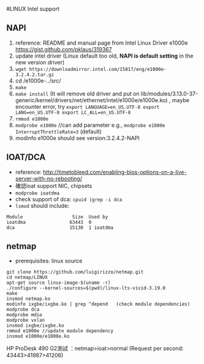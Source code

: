 #LINUX Intel support

## NAPI
1. reference: README and manual page from Intel Linux Driver e1000e https://gist.github.com/pklaus/319367
2. update intel driver (Linux default too old, **NAPI is default setting** in the new version driver)
3. `wget https://downloadmirror.intel.com/15817/eng/e1000e-3.2.4.2.tar.gz` 
4. cd /e1000e-../src/
5. `make`
6. `make install` (It will remove old driver and put on lib/modules/3.13.0-37-generic/kernel/drivers/net/ethernet/intel/e1000e/e1000e.ko) , maybe encounter error, try 
`export LANGUAGE=en_US.UTF-8 export LANG=en_US.UTF-8 export LC_ALL=en_US.UTF-8`
7. `rmmod e1000e`
8. `modprobe e1000e` //can add parameter e.g., `modprobe e1000e InterruptThrottleRate=3` (default)
9. modinfo e1000e should see version:3.2.4.2-NAPI

## IOAT/DCA
* reference: http://timetobleed.com/enabling-bios-options-on-a-live-server-with-no-rebooting/
* 確認ioat support NIC, chipsets 
* `modprobe ioatdma`
* check support of dca:  `cpuid |grep -i dca`  
* `lsmod` should include:
```
Module                  Size  Used by
ioatdma                63443  0 
dca                    15130  1 ioatdma
```

## netmap
* prerequisites: linux source
```
git clone https://github.com/luigirizzo/netmap.git
cd netmap/LINUX
apt-get source linux-image-$(uname -r)
./configure --kernel-sources=$(pwd)/linux-lts-vivid-3.19.0 
make
insmod netmap.ko
modinfo ixgbe/ixgbe.ko | grep ^depend   (check module dependencies)
modprobe dca
modprobe mdio
modprobe vxlan
insmod ixgbe/ixgbe.ko
rmmod e1000e //update module dependency
insmod e1000e/e1000e.ko
```
HP ProDesk 490 G2測試 ：netmap>ioat>normal  (Request per second:  43443>41987>41206)
